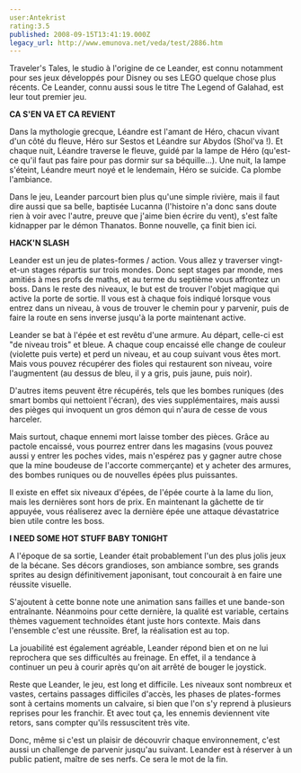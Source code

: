 ```yaml
---
user:Antekrist
rating:3.5
published: 2008-09-15T13:41:19.000Z
legacy_url: http://www.emunova.net/veda/test/2886.htm
---
```

Traveler's Tales, le studio à l'origine de ce Leander, est connu notamment pour ses jeux développés pour Disney ou ses LEGO quelque chose plus récents. Ce Leander, connu aussi sous le titre The Legend of Galahad, est leur tout premier jeu.  

  

**CA S'EN VA ET CA REVIENT**  

Dans la mythologie grecque, Léandre est l'amant de Héro, chacun vivant d'un côté du fleuve, Héro sur Sestos et Léandre sur Abydos (Shol'va !). Et chaque nuit, Léandre traverse le fleuve, guidé par la lampe de Héro (qu'est-ce qu'il faut pas faire pour pas dormir sur sa béquille...). Une nuit, la lampe s'éteint, Léandre meurt noyé et le lendemain, Héro se suicide. Ca plombe l'ambiance.  

Dans le jeu, Leander parcourt bien plus qu'une simple rivière, mais il faut dire aussi que sa belle, baptisée Lucanna (l'histoire n'a donc sans doute rien à voir avec l'autre, preuve que j'aime bien écrire du vent), s'est faîte kidnapper par le démon Thanatos. Bonne nouvelle, ça finit bien ici.  

  

**HACK'N SLASH**  

Leander est un jeu de plates-formes / action. Vous allez y traverser vingt-et-un stages répartis sur trois mondes. Donc sept stages par monde, mes amitiés à mes profs de maths, et au terme du septième vous affrontez un boss. Dans le reste des niveaux, le but est de trouver l'objet magique qui active la porte de sortie. Il vous est à chaque fois indiqué lorsque vous entrez dans un niveau, à vous de trouver le chemin pour y parvenir, puis de faire la route en sens inverse jusqu'à la porte maintenant active.  

Leander se bat à l'épée et est revêtu d'une armure. Au départ, celle-ci est "de niveau trois" et bleue. A chaque coup encaissé elle change de couleur (violette puis verte) et perd un niveau, et au coup suivant vous êtes mort. Mais vous pouvez récupérer des fioles qui restaurent son niveau, voire l'augmentent (au dessus de bleu, il y a gris, puis jaune, puis noir).  

D'autres items peuvent être récupérés, tels que les bombes runiques (des smart bombs qui nettoient l'écran), des vies supplémentaires, mais aussi des pièges qui invoquent un gros démon qui n'aura de cesse de vous harceler.  

Mais surtout, chaque ennemi mort laisse tomber des pièces. Grâce au pactole encaissé, vous pourrez entrer dans les magasins (vous pouvez aussi y entrer les poches vides, mais n'espérez pas y gagner autre chose que la mine boudeuse de l'accorte commerçante) et y acheter des armures, des bombes runiques ou de nouvelles épées plus puissantes.  

Il existe en effet six niveaux d'épées, de l'épée courte à la lame du lion, mais les dernières sont hors de prix. En maintenant la gâchette de tir appuyée, vous réaliserez avec la dernière épée une attaque dévastatrice bien utile contre les boss.  

  

**I NEED SOME HOT STUFF BABY TONIGHT**  

A l'époque de sa sortie, Leander était probablement l'un des plus jolis jeux de la bécane. Ses décors grandioses, son ambiance sombre, ses grands sprites au design définitivement japonisant, tout concourait à en faire une réussite visuelle.  

S'ajoutent à cette bonne note une animation sans failles et une bande-son entraînante. Néanmoins pour cette dernière, la qualité est variable, certains thèmes vaguement technoïdes étant juste hors contexte. Mais dans l'ensemble c'est une réussite. Bref, la réalisation est au top.  

La jouabilité est également agréable, Leander répond bien et on ne lui reprochera que ses difficultés au freinage. En effet, il a tendance à continuer un peu à courir après qu'on ait arrêté de bouger le joystick.  

Reste que Leander, le jeu, est long et difficile. Les niveaux sont nombreux et vastes, certains passages difficiles d'accès, les phases de plates-formes sont à certains moments un calvaire, si bien que l'on s'y reprend à plusieurs reprises pour les franchir. Et avec tout ça, les ennemis deviennent vite retors, sans compter qu'ils ressuscitent très vite.  

  

Donc, même si c'est un plaisir de découvrir chaque environnement, c'est aussi un challenge de parvenir jusqu'au suivant. Leander est à réserver à un public patient, maître de ses nerfs. Ce sera le mot de la fin.